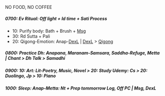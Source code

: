 NO FOOD, NO COFFEE
##### 0700: Ev Ritual: Off light + Id time + Sati Process
+ 10: Purify body: Bath + Brush + [Msg](https://github.com/ThanhNguyen24590/Body/blob/main/00.Exc_Msg.md)
+ 30: Rd Sutta + Pali
+ 20: Qigong-Emotion: Anap-[DexL](https://github.com/ThanhNguyen24590/Body/blob/main/1.1.Exc_DexL.md) | [DexL](https://github.com/ThanhNguyen24590/Body/blob/main/1.2.Exc_Dex.md) > [Qigong](https://github.com/ThanhNguyen24590/Body/blob/main/2.1.Exc_Qi_5-Animalls.md)
##### 0800: Practice Dh: Anapana, Maranam-Samsara, Saddha-Refuge, Metta | Chant > Dh Talk > Samadhi
##### 0900: 10: Art: Lit-Poetry, Music, Novel > 20: Study Udemy: Cs > 20: Duolingo, Jp > 10: Piano
##### 1000: Sleep: Anap-Metta: Nt + Prep tommorrow Log, Off PC | Msg, DexL
